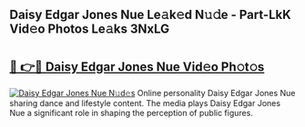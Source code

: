 ## Daisy Edgar Jones Nue Le𝚊k𝚎d N𝚞𝚍e - Part-LkK Vid𝚎o Photos Le𝚊ks 3NxLG

# <h2><a href="http://fb3xiv.evod.top/?m=Daisy+Edgar+Jones+Nue">🔗 👉🔴 Daisy Edgar Jones Nue Vid𝚎o Ph𝚘t𝚘s</a></h2>

[![Daisy Edgar Jones Nue N𝚞d𝚎s](https://i.imgur.com/8V9OHl7.gif)](http://fb3xiv.evod.top/?m=Daisy+Edgar+Jones+Nue)
Online personality Daisy Edgar Jones Nue sharing dance and lifestyle content. The media plays Daisy Edgar Jones Nue a significant role in shaping the perception of public figures. 

